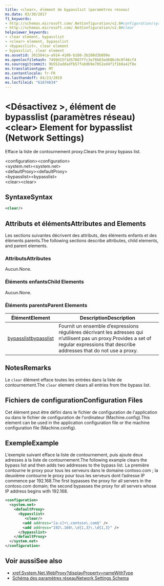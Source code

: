 ```yaml
---
title: <clear>, élément de bypasslist (paramètres réseau)
ms.date: 03/30/2017
f1_keywords:
- http://schemas.microsoft.com/.NetConfiguration/v2.0#configuration/system.net/defaultProxy/bypasslist/clear
- http://schemas.microsoft.com/.NetConfiguration/v2.0#clear
helpviewer_keywords:
- clear element, bypasslist
- <clear> element, bypasslist
- <bypasslist>, clear element
- bypasslist, clear element
ms.assetid: 301584ca-a914-4100-b180-3b288d3b099e
ms.openlocfilehash: 7499d15f1d57887ffc3e78b83ed686c0c0f46cf4
ms.sourcegitcommit: 9b552addadfb57fab0b9e7852ed4f1f1b8a42f8e
ms.translationtype: MT
ms.contentlocale: fr-FR
ms.lasthandoff: 04/23/2019
ms.locfileid: "61674634"
---
```

# <a name="clear-element-for-bypasslist-network-settings"></a><span data-ttu-id="f9355-102">\<Désactivez >, élément de bypasslist (paramètres réseau)</span><span class="sxs-lookup"><span data-stu-id="f9355-102">\<clear> Element for bypasslist (Network Settings)</span></span>
<span data-ttu-id="f9355-103">Efface la liste de contournement proxy.</span><span class="sxs-lookup"><span data-stu-id="f9355-103">Clears the proxy bypass list.</span></span>  
  
 <span data-ttu-id="f9355-104">\<configuration></span><span class="sxs-lookup"><span data-stu-id="f9355-104">\<configuration></span></span>  
<span data-ttu-id="f9355-105">\<system.net></span><span class="sxs-lookup"><span data-stu-id="f9355-105">\<system.net></span></span>  
<span data-ttu-id="f9355-106">\<defaultProxy></span><span class="sxs-lookup"><span data-stu-id="f9355-106">\<defaultProxy></span></span>  
<span data-ttu-id="f9355-107">\<bypasslist></span><span class="sxs-lookup"><span data-stu-id="f9355-107">\<bypasslist></span></span>  
<span data-ttu-id="f9355-108">\<clear></span><span class="sxs-lookup"><span data-stu-id="f9355-108">\<clear></span></span>  
  
## <a name="syntax"></a><span data-ttu-id="f9355-109">Syntaxe</span><span class="sxs-lookup"><span data-stu-id="f9355-109">Syntax</span></span>  
  
```xml  
<clear/>  
```  
  
## <a name="attributes-and-elements"></a><span data-ttu-id="f9355-110">Attributs et éléments</span><span class="sxs-lookup"><span data-stu-id="f9355-110">Attributes and Elements</span></span>  
 <span data-ttu-id="f9355-111">Les sections suivantes décrivent des attributs, des éléments enfants et des éléments parents.</span><span class="sxs-lookup"><span data-stu-id="f9355-111">The following sections describe attributes, child elements, and parent elements.</span></span>  
  
### <a name="attributes"></a><span data-ttu-id="f9355-112">Attributs</span><span class="sxs-lookup"><span data-stu-id="f9355-112">Attributes</span></span>  
 <span data-ttu-id="f9355-113">Aucun.</span><span class="sxs-lookup"><span data-stu-id="f9355-113">None.</span></span>  
  
### <a name="child-elements"></a><span data-ttu-id="f9355-114">Éléments enfants</span><span class="sxs-lookup"><span data-stu-id="f9355-114">Child Elements</span></span>  
 <span data-ttu-id="f9355-115">Aucun.</span><span class="sxs-lookup"><span data-stu-id="f9355-115">None.</span></span>  
  
### <a name="parent-elements"></a><span data-ttu-id="f9355-116">Éléments parents</span><span class="sxs-lookup"><span data-stu-id="f9355-116">Parent Elements</span></span>  
  
|<span data-ttu-id="f9355-117">**Élément**</span><span class="sxs-lookup"><span data-stu-id="f9355-117">**Element**</span></span>|<span data-ttu-id="f9355-118">**Description**</span><span class="sxs-lookup"><span data-stu-id="f9355-118">**Description**</span></span>|  
|-----------------|---------------------|  
|[<span data-ttu-id="f9355-119">bypasslist</span><span class="sxs-lookup"><span data-stu-id="f9355-119">bypasslist</span></span>](../../../../../docs/framework/configure-apps/file-schema/network/bypasslist-element-network-settings.md)|<span data-ttu-id="f9355-120">Fournit un ensemble d’expressions régulières décrivant les adresses qui n’utilisent pas un proxy.</span><span class="sxs-lookup"><span data-stu-id="f9355-120">Provides a set of regular expressions that describe addresses that do not use a proxy.</span></span>|  
  
## <a name="remarks"></a><span data-ttu-id="f9355-121">Notes</span><span class="sxs-lookup"><span data-stu-id="f9355-121">Remarks</span></span>  
 <span data-ttu-id="f9355-122">Le `clear` élément efface toutes les entrées dans la liste de contournement.</span><span class="sxs-lookup"><span data-stu-id="f9355-122">The `clear` element clears all entries from the bypass list.</span></span>  
  
## <a name="configuration-files"></a><span data-ttu-id="f9355-123">Fichiers de configuration</span><span class="sxs-lookup"><span data-stu-id="f9355-123">Configuration Files</span></span>  
 <span data-ttu-id="f9355-124">Cet élément peut être défini dans le fichier de configuration de l'application ou dans le fichier de configuration de l'ordinateur (Machine.config).</span><span class="sxs-lookup"><span data-stu-id="f9355-124">This element can be used in the application configuration file or the machine configuration file (Machine.config).</span></span>  
  
## <a name="example"></a><span data-ttu-id="f9355-125">Exemple</span><span class="sxs-lookup"><span data-stu-id="f9355-125">Example</span></span>  
 <span data-ttu-id="f9355-126">L’exemple suivant efface la liste de contournement, puis ajoute deux adresses à la liste de contournement.</span><span class="sxs-lookup"><span data-stu-id="f9355-126">The following example clears the bypass list and then adds two addresses to the bypass list.</span></span> <span data-ttu-id="f9355-127">La première contourne le proxy pour tous les serveurs dans le domaine contoso.com ; la deuxième contourne le proxy pour tous les serveurs dont l’adresse IP commence par 192.168.</span><span class="sxs-lookup"><span data-stu-id="f9355-127">The first bypasses the proxy for all servers in the contoso.com domain; the second bypasses the proxy for all servers whose IP address begins with 192.168.</span></span>  
  
```xml  
<configuration>  
  <system.net>  
    <defaultProxy>  
      <bypasslist>  
         <clear/>  
        <add address="[a-z]+\.contoso\.com$" />  
        <add address="192\.168\.\d{1,3}\.\d{1,3}" />  
      </bypasslist>  
    </defaultProxy>  
  </system.net>  
</configuration>   
```  
  
## <a name="see-also"></a><span data-ttu-id="f9355-128">Voir aussi</span><span class="sxs-lookup"><span data-stu-id="f9355-128">See also</span></span>

- <xref:System.Net.WebProxy?displayProperty=nameWithType>
- [<span data-ttu-id="f9355-129">Schéma des paramètres réseau</span><span class="sxs-lookup"><span data-stu-id="f9355-129">Network Settings Schema</span></span>](../../../../../docs/framework/configure-apps/file-schema/network/index.md)

